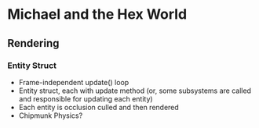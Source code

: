 # Michael and the Hex World

## Rendering

### Entity Struct

- Frame-independent update() loop
- Entity struct, each with update method (or, some subsystems are called and
  responsible for updating each entity)
- Each entity is occlusion culled and then rendered
- Chipmunk Physics?
